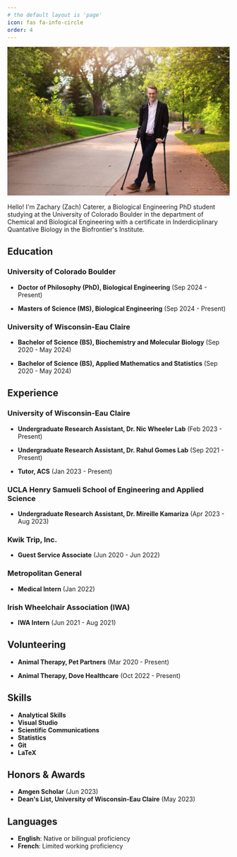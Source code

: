 ```yaml
---
# the default layout is 'page'
icon: fas fa-info-circle
order: 4
---
```

![Zachary Caterer](assets/images/people/zach/zach_stance.JPG)

Hello! I'm Zachary (Zach) Caterer, a Biological Engineering PhD student studying at the University of Colorado Boulder in the department of Chemical and Biological Engineering with a certificate in Inderdiciplinary Quantative Biology in the Biofrontier's Institute. 

## Education

### University of Colorado Boulder
- **Doctor of Philosophy (PhD), Biological Engineering** (Sep 2024 - Present)

- **Masters of Science (MS), Biological Engineering** (Sep 2024 - Present)

### University of Wisconsin-Eau Claire
- **Bachelor of Science (BS), Biochemistry and Molecular Biology** (Sep 2020 - May 2024)

- **Bachelor of Science (BS), Applied Mathematics and Statistics** (Sep 2020 - May 2024)

## Experience

### University of Wisconsin-Eau Claire
- **Undergraduate Research Assistant, Dr. Nic Wheeler Lab** (Feb 2023 - Present)
  
- **Undergraduate Research Assistant, Dr. Rahul Gomes Lab** (Sep 2021 - Present)
  
- **Tutor, ACS** (Jan 2023 - Present)

### UCLA Henry Samueli School of Engineering and Applied Science
- **Undergraduate Research Assistant, Dr. Mireille Kamariza** (Apr 2023 - Aug 2023)

### Kwik Trip, Inc.
- **Guest Service Associate** (Jun 2020 - Jun 2022)

### Metropolitan General
- **Medical Intern** (Jan 2022)

### Irish Wheelchair Association (IWA)
- **IWA Intern** (Jun 2021 - Aug 2021)

## Volunteering

- **Animal Therapy, Pet Partners** (Mar 2020 - Present)

- **Animal Therapy, Dove Healthcare** (Oct 2022 - Present)

## Skills

- **Analytical Skills**
- **Visual Studio**
- **Scientific Communications**
- **Statistics**
- **Git**
- **LaTeX**

## Honors & Awards

- **Amgen Scholar** (Jun 2023)
- **Dean's List, University of Wisconsin-Eau Claire** (May 2023)

## Languages

- **English**: Native or bilingual proficiency
- **French**: Limited working proficiency
